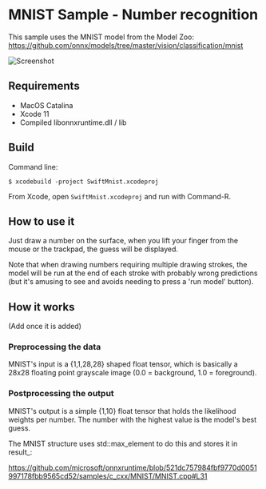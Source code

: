# MNIST Sample - Number recognition

This sample uses the MNIST model from the Model Zoo: https://github.com/onnx/models/tree/master/vision/classification/mnist

![Screenshot](Screenshot.png)

## Requirements

* MacOS Catalina
* Xcode 11
* Compiled libonnxruntime.dll / lib


## Build

Command line:

```
$ xcodebuild -project SwiftMnist.xcodeproj 
```

From Xcode, open `SwiftMnist.xcodeproj` and run with Command-R.

## How to use it

Just draw a number on the surface, when you lift your finger from the
mouse or the trackpad, the guess will be displayed. 

Note that when drawing numbers requiring multiple drawing strokes, the
model will be run at the end of each stroke with probably wrong
predictions (but it's amusing to see and avoids needing to press a
'run model' button).

## How it works

(Add once it is added)

### Preprocessing the data

MNIST's input is a {1,1,28,28} shaped float tensor, which is basically
a 28x28 floating point grayscale image (0.0 = background, 1.0 =
foreground).

### Postprocessing the output

MNIST's output is a simple {1,10} float tensor that holds the
likelihood weights per number. The number with the highest value is
the model's best guess.

The MNIST structure uses std::max_element to do this and stores it in
result_:

https://github.com/microsoft/onnxruntime/blob/521dc757984fbf9770d0051997178fbb9565cd52/samples/c_cxx/MNIST/MNIST.cpp#L31

